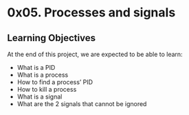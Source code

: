 # 0x05. Processes and signals

## Learning Objectives

At the end of this project, we are expected to be able to learn:

- What is a PID
- What is a process
- How to find a process’ PID
- How to kill a process
- What is a signal
- What are the 2 signals that cannot be ignored
